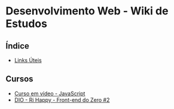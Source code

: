 # Desenvolvimento Web - Wiki de Estudos

## Índice
- [Links Úteis](./links.md)

## Cursos
- [Curso em vídeo - JavaScript](https://github.com/hugomota-dev/curso-em-video-javascript)
- [DIO - Ri Happy - Front-end do Zero #2](https://github.com/hugomota-dev/front-end-ri-happy-2-dio)
